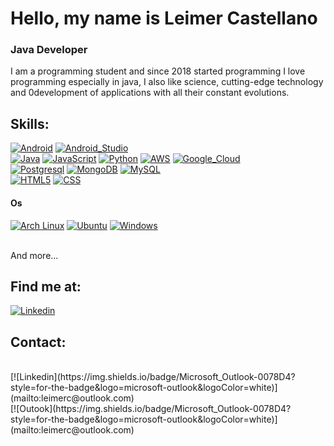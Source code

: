 # Hello, my name is Leimer Castellano
### Java Developer 

I am a programming student and since 2018 started programming 
I love programming especially in java, I also like science, cutting-edge technology and 0development of applications with all their constant evolutions.


## Skills:
[![Android](https://img.shields.io/badge/Android-3DDC84?style=for-the-badge&logo=android&logoColor=white&labelColor=101010)](#)
[![Android_Studio](https://img.shields.io/badge/Android_Studio-3DDC84?style=for-the-badge&logo=android-studio&logoColor=white&labelColor=101010)](#)
</br>
[![Java](https://img.shields.io/badge/Java-007396?style=for-the-badge&logo=java&logoColor=white&labelColor=101010)](#)
[![JavaScript](https://img.shields.io/badge/JavaScript-F7DF1E?style=for-the-badge&logo=javascript&logoColor=white&labelColor=101010)](#)
[![Python](https://img.shields.io/badge/Python-3776AB?style=for-the-badge&logo=python&logoColor=white)](#)
[![AWS](https://img.shields.io/badge/AWS-232F3E?style=for-the-badge&logo=amazon-aws&logoColor=white&labelColor=101010)](#)
[![Google_Cloud](https://img.shields.io/badge/Google_Cloud-4285F4?style=for-the-badge&logo=google_cloud&logoColor=white&labelColor=101010)](#)
</br>
[![Postgresql](https://img.shields.io/badge/PostgreSQL-316192?style=for-the-badge&logo=postgresql&logoColor=white)](#)
[![MongoDB](https://img.shields.io/badge/MongoDB-47A248?style=for-the-badge&logo=mongodb&logoColor=white&labelColor=101010)](#)
[![MySQL](https://img.shields.io/badge/MySQL-4479A1?style=for-the-badge&logo=mysql&logoColor=white&labelColor=101010)](#)
</br>
[![HTML5](https://img.shields.io/badge/HTML5-E34F26?style=for-the-badge&logo=html5&logoColor=white)](#)
[![CSS](https://img.shields.io/badge/CSS-239120?&style=for-the-badge&logo=css3&logoColor=white)](#)
</br>
#### Os
[![Arch Linux](https://img.shields.io/badge/Arch_Linux-1793D1?style=for-the-badge&logo=arch-linux&logoColor=white)](#)
[![Ubuntu](https://img.shields.io/badge/Ubuntu-E95420?style=for-the-badge&logo=ubuntu&logoColor=white)](#)
[![Windows](https://img.shields.io/badge/Windows-0078D6?style=for-the-badge&logo=windows&logoColor=white)](#)

</br>
And more...

## Find me at:
[![Linkedin](https://img.shields.io/badge/LinkedIn-0077B5?style=for-the-badge&logo=linkedin&logoColor=white)](https://www.linkedin.com/in/leimercastellano/)
</br>

## Contact:
</br>
[![Linkedin](https://img.shields.io/badge/Microsoft_Outlook-0078D4?style=for-the-badge&logo=microsoft-outlook&logoColor=white)](mailto:leimerc@outlook.com)
</br>
[![Outook](https://img.shields.io/badge/Microsoft_Outlook-0078D4?style=for-the-badge&logo=microsoft-outlook&logoColor=white)](mailto:leimerc@outlook.com)
